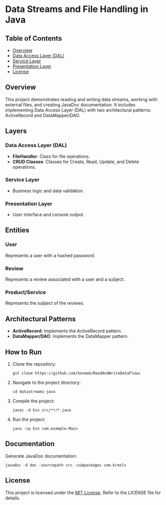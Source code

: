 # Data Streams and File Handling in Java

## Table of Contents

- [Overview](#overview)
- [Data Access Layer (DAL)](#data-access)
- [Service Layer](#service-layer)
- [Presentation Layer](#presentation-layer)
- [License](#license)

## Overview

This project demonstrates reading and writing data streams, working with external files, and creating JavaDoc documentation. It includes implementing Data Access Layer (DAL) with two architectural patterns: ActiveRecord and DataMapper/DAO.

## Layers

### Data Access Layer (DAL)
- **FileHandler**: Class for file operations.
- **CRUD Classes**: Classes for Create, Read, Update, and Delete operations.

### Service Layer
- Business logic and data validation.

### Presentation Layer
- User interface and console output.

## Entities

### User
Represents a user with a hashed password.

### Review
Represents a review associated with a user and a subject.

### Product/Service
Represents the subject of the reviews.

## Architectural Patterns

- **ActiveRecord**: Implements the ActiveRecord pattern.
- **DataMapper/DAO**: Implements the DataMapper pattern.

## How to Run

1. Clone the repository:
   ```
   git clone https://github.com/kovmak/ReadAndWriteDataFlows
2. Navigate to the project directory:
   ```
   cd datastreams-java
3. Compile the project:
   ```
   javac -d bin src/**/*.java
4. Run the project:
   ```
   java -cp bin com.example.Main

## Documentation

Generate JavaDoc documentation:
   ```
javadoc -d doc -sourcepath src -subpackages com.krnelx
   ```
## License

This project is licensed under the [MIT License](LICENSE). Refer to the LICENSE file for details.
